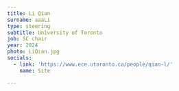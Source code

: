 ```yaml
---
title: Li Qian
surname: aaaLi
type: steering
subtitle: University of Toronto
job: SC chair
year: 2024
photo: LiQian.jpg
socials:
  - link: 'https://www.ece.utoronto.ca/people/qian-l/'
    name: Site

---
```

